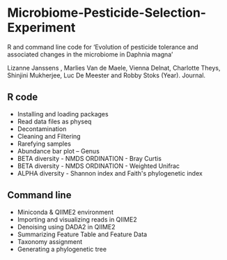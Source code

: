 # Microbiome-Pesticide-Selection-Experiment

R and command line code for ‘Evolution of pesticide tolerance and associated changes in the microbiome in Daphnia magna’

Lizanne Janssens , Marlies Van de Maele, Vienna Delnat, Charlotte Theys, Shinjini Mukherjee, Luc De Meester and Robby Stoks (Year). Journal. 

## R code 
* Installing and loading packages
* Read data files as physeq
* Decontamination
* Cleaning and Filtering
* Rarefying samples
* Abundance bar plot – Genus
* BETA diversity - NMDS ORDINATION - Bray Curtis
* BETA diversity - NMDS ORDINATION - Weighted Unifrac
* ALPHA diversity - Shannon index and Faith's phylogenetic index

## Command line 
* Miniconda & QIIME2 environment
* Importing and visualizing reads in QIIME2
* Denoising using DADA2 in QIIME2
* Summarizing Feature Table and Feature Data
* Taxonomy assignment
* Generating a phylogenetic tree


